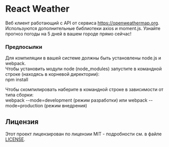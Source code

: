 # React Weather

Веб клиент работающий с API от сервиса https://openweathermap.org. Используются дополнительные библиотеки axios и moment.js. Узнайте прогноз погоды на 5 дней в вашем городе прямо сейчас!

### Предпосылки

Для компиляции в вашей системе должны быть установлены node.js и webpack.  
Чтобы установить модули node (node_modules) запустите в командной строке (находясь в корневой директории):  
npm install

Чтобы скомпилировать наберите в командной строке в зависимости от типа сборки:  
webpack --mode=development (режим разработки)
или
webpack --mode=production (режим внедрения)

## Лицензия

Этот проект лицензирован по лицензии MIT - подробности см. в файле [LICENSE](LICENSE).